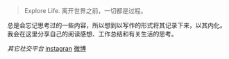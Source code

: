 > Explore Life. 
> 离开世界之前，一切都是过程。

总是会忘记思考过的一些内容，所以想到以写作的形式将其记录下来，以其内化。
我会在这里分享自己的阅读感想、工作总结和有关生活的思考。


*其它社交平台*
[instagran](https://www.instagram.com/nickkk_zdd/)
[微博](https://weibo.com/u/3172759482?is_all=1)
